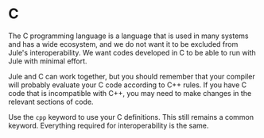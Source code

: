 # C

The C programming language is a language that is used in many systems and has a wide ecosystem, and we do not want it to be excluded from Jule's interoperability. We want codes developed in C to be able to run with Jule with minimal effort.

Jule and C can work together, but you should remember that your compiler will probably evaluate your C code according to C++ rules. If you have C code that is incompatible with C++, you may need to make changes in the relevant sections of code.

Use the `cpp` keyword to use your C definitions. This still remains a common keyword. Everything required for interoperability is the same.
